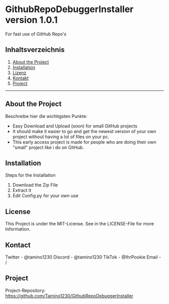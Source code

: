 # GithubRepoDebuggerInstaller version 1.0.1

For fast use of GitHub Repo's

## Inhaltsverzeichnis

1. [About the Project](#about-the-project)
2. [Installation](#installation)
6. [Lizenz](#lizenz)
7. [Kontakt](#kontakt)
8. [Project](#project)

---

## About the Project

Beschreibe hier die wichtigsten Punkte:
- Easy Download and Upload (soon) for small GitHub projects
- It should make it easier to go and get the newest version of your own project without having a lot of files on your pc.
- This early access project is made for people who are doing their own "small" project like i do on GitHub.

## Installation

Steps for the Installation

1. Download the Zip File
2. Extract it
3. Edit Config.py for your own use

## License
This Project is under the MIT-License. See in the LICENSE-File for more Information.

## Kontact
Twitter - @tamino1230
Discord - @tamino1230
TikTok - @IhrPookie
Email - /

## Project
Project-Repository: https://github.com/Tamino1230/GithubRepoDebuggerInstaller
